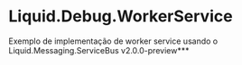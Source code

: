 # Liquid.Debug.WorkerService
Exemplo de implementação de worker service usando o Liquid.Messaging.ServiceBus v2.0.0-preview***
